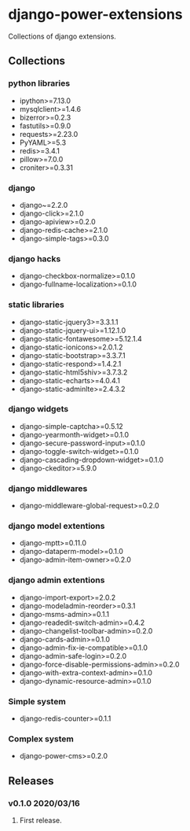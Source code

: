 # django-power-extensions

Collections of django extensions.

## Collections

### python libraries

- ipython>=7.13.0
- mysqlclient>=1.4.6
- bizerror>=0.2.3
- fastutils>=0.9.0
- requests>=2.23.0
- PyYAML>=5.3
- redis>=3.4.1
- pillow>=7.0.0
- croniter>=0.3.31

### django

- django~=2.2.0
- django-click>=2.1.0
- django-apiview>=0.2.0 
- django-redis-cache>=2.1.0
- django-simple-tags>=0.3.0

### django hacks

- django-checkbox-normalize>=0.1.0
- django-fullname-localization>=0.1.0

### static libraries

- django-static-jquery3>=3.3.1.1
- django-static-jquery-ui>=1.12.1.0
- django-static-fontawesome>=5.12.1.4
- django-static-ionicons>=2.0.1.2
- django-static-bootstrap>=3.3.7.1
- django-static-respond>=1.4.2.1
- django-static-html5shiv>=3.7.3.2
- django-static-echarts>=4.0.4.1
- django-static-adminlte>=2.4.3.2

### django widgets

- django-simple-captcha>=0.5.12
- django-yearmonth-widget>=0.1.0
- django-secure-password-input>=0.1.0
- django-toggle-switch-widget>=0.1.0
- django-cascading-dropdown-widget>=0.1.0
- django-ckeditor>=5.9.0

### django middlewares

- django-middleware-global-request>=0.2.0

### django model extentions

- django-mptt>=0.11.0
- django-dataperm-model>=0.1.0
- django-admin-item-owner>=0.2.0

### django admin extentions

- django-import-export>=2.0.2
- django-modeladmin-reorder>=0.3.1
- django-msms-admin>=0.1.1
- django-readedit-switch-admin>=0.4.2
- django-changelist-toolbar-admin>=0.2.0
- django-cards-admin>=0.1.0
- django-admin-fix-ie-compatible>=0.1.0
- django-admin-safe-login>=0.2.0
- django-force-disable-permissions-admin>=0.2.0
- django-with-extra-context-admin>=0.1.0
- django-dynamic-resource-admin>=0.1.0

### Simple system

- django-redis-counter>=0.1.1

### Complex system

- django-power-cms>=0.2.0

## Releases

### v0.1.0 2020/03/16

1. First release.